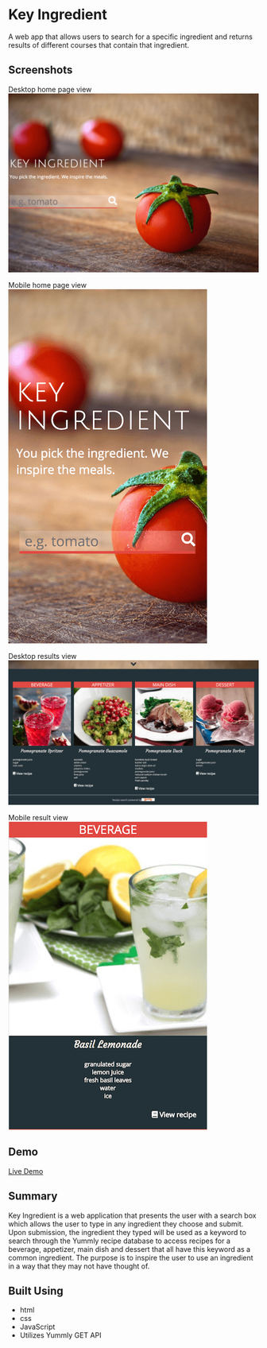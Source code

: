 # Key Ingredient

A web app that allows users to search for a specific ingredient and returns results of different courses that contain that ingredient.

## Screenshots

Desktop home page view
![Desktop view of Key Ingredient](./assets/images/Key-Ingredient_Desktop_View.png)

Mobile home page view  
![Mobile view of Key Ingredient](./assets/images/Key-Ingredient_Mobile_View.png)

Desktop results view
![Desktop view of Key Ingredient results](./assets/images/Key-Ingredient_Desktop_Results_View.png)

Mobile result view  
![Mobile view of Key Ingredient result](./assets/images/Key-Ingredient_Mobile_Result_View.png)

## Demo

[Live Demo](https://velafarq.github.io/Key-Ingredient/)

## Summary

Key Ingredient is a web application that presents the user with a search box which allows the user to type in any ingredient they choose and submit. Upon submission, the ingredient they typed will be used as a keyword to search through the Yummly recipe database to access recipes for a beverage, appetizer, main dish and dessert that all have this keyword as a common ingredient. The purpose is to inspire the user to use an ingredient in a way that they may not have thought of.

## Built Using

- html
- css
- JavaScript
- Utilizes Yummly GET API
